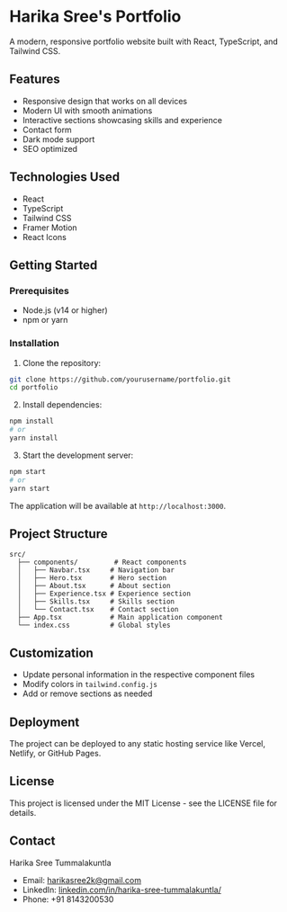 # Harika Sree's Portfolio

A modern, responsive portfolio website built with React, TypeScript, and Tailwind CSS.

## Features

- Responsive design that works on all devices
- Modern UI with smooth animations
- Interactive sections showcasing skills and experience
- Contact form
- Dark mode support
- SEO optimized

## Technologies Used

- React
- TypeScript
- Tailwind CSS
- Framer Motion
- React Icons

## Getting Started

### Prerequisites

- Node.js (v14 or higher)
- npm or yarn

### Installation

1. Clone the repository:
```bash
git clone https://github.com/yourusername/portfolio.git
cd portfolio
```

2. Install dependencies:
```bash
npm install
# or
yarn install
```

3. Start the development server:
```bash
npm start
# or
yarn start
```

The application will be available at `http://localhost:3000`.

## Project Structure

```
src/
  ├── components/         # React components
  │   ├── Navbar.tsx     # Navigation bar
  │   ├── Hero.tsx       # Hero section
  │   ├── About.tsx      # About section
  │   ├── Experience.tsx # Experience section
  │   ├── Skills.tsx     # Skills section
  │   └── Contact.tsx    # Contact section
  ├── App.tsx            # Main application component
  └── index.css          # Global styles
```

## Customization

- Update personal information in the respective component files
- Modify colors in `tailwind.config.js`
- Add or remove sections as needed

## Deployment

The project can be deployed to any static hosting service like Vercel, Netlify, or GitHub Pages.

## License

This project is licensed under the MIT License - see the LICENSE file for details.

## Contact

Harika Sree Tummalakuntla
- Email: harikasree2k@gmail.com
- LinkedIn: [linkedin.com/in/harika-sree-tummalakuntla/](https://linkedin.com/in/harika-sree-tummalakuntla/)
- Phone: +91 8143200530
